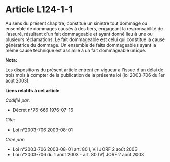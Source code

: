 # Article L124-1-1

Au sens du présent chapitre, constitue un sinistre tout dommage ou ensemble de dommages causés à des tiers, engageant la
responsabilité de l'assuré, résultant d'un fait dommageable et ayant donné lieu à une ou plusieurs réclamations. Le fait
dommageable est celui qui constitue la cause génératrice du dommage. Un ensemble de faits dommageables ayant la même cause
technique est assimilé à un fait dommageable unique.

**Nota:**

Les dispositions du présent article entrent en vigueur à l'issue d'un délai de trois mois à compter de la publication de la
présente loi (loi 2003-706 du 1er août 2003).

**Liens relatifs à cet article**

_Codifié par_:

  - Décret n°76-666 1976-07-16

_Cite_:

  - Loi n°2003-706 2003-08-01

_Créé par_:

  - Loi n°2003-706 2003-08-01 art. 80 I, VII JORF 2 août 2003
  - Loi n°2003-706 du 1 août 2003 - art. 80 (V) JORF 2 août 2003
